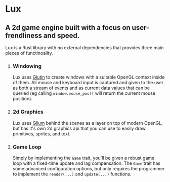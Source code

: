# Lux

## A 2d game engine built with a focus on user-frendliness and speed.

Lux is a Rust library with no external dependencies that provides three main
pieces of functinoality.

1. ### Windowing
   Lux uses [Glutin](https://github.com/tomaka/glutin) to create windows with
   a suitable OpenGL context inside of them.  All mouse and keyboard input is
   captured and given to the user as both a stream of events and as current
   data values that can be queried (eg calling `window.mouse_pos()` will
   return the current mouse position).
2. ### 2d Graphics
   Lux uses [Glium](https://github.com/tomaka/glium) behind the scenes as a
   layer on top of modern OpenGL, but has it's own 2d graphics api that you
   can use to easily draw primitives, sprites, and text.
3. ### Game Loop
   Simply by implementing the `Game` trait, you'll be given a robust game loop
   with a fixed-time update and lag compensation.  The `Game` trait has some
   advanced configuration options, but only requires the programmer to implement
   the `render(...)` and `update(...)` functions.



